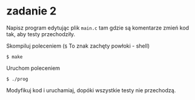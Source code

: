 # zadanie 2

Napisz program edytując plik `main.c` tam gdzie są komentarze zmień kod tak, aby testy przechodziły.

Skompiluj poleceniem (`$` To znak zachęty powłoki - shell)

```$ make```

Uruchom poleceniem

```$ ./prog```

Modyfikuj kod i uruchamiaj, dopóki wszystkie testy nie przechodzą.



